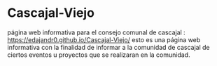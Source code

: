 # Cascajal-Viejo
página web informativa para el consejo comunal de cascajal : https://edajandr0.github.io/Cascajal-Viejo/
esto es una página web informativa con la finalidad de informar a la comunidad de cascajal de ciertos eventos u proyectos que se 
realizaran en la comunidad. 
